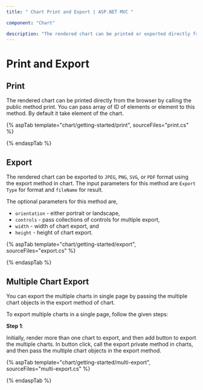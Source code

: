 ```yaml
---
title: " Chart Print and Export | ASP.NET MVC "

component: "Chart"

description: "The rendered chart can be printed or exported directly from the browser by calling the public method print and export."
---
```


# Print and Export

## Print

The rendered chart can be printed directly from the browser by calling the public method print.
You can pass array of ID of elements or element to this method. By default it take element of the chart.

{% aspTab template="chart/getting-started/print", sourceFiles="print.cs" %}

{% endaspTab %}

## Export

The rendered chart can be exported to `JPEG`, `PNG`, `SVG`, or `PDF` format using the export method in chart. The input parameters for this method are `Export Type` for format and `fileName` for result.

The optional parameters for this method are,
* `orientation` - either portrait or landscape,
* `controls` - pass collections of controls for multiple export,
* `width` - width of chart export, and
* `height` - height of chart export.

{% aspTab template="chart/getting-started/export", sourceFiles="export.cs" %}

{% endaspTab %}

## Multiple Chart Export

You can export the multiple charts in single page by passing the multiple chart objects in the export
method of chart.

To export multiple charts in a single page, follow the given steps:

**Step 1**:

Initially, render more than one chart to export, and then add button to export the multiple charts. In
button click, call the export private method in charts, and then pass the multiple chart objects in the
export method.

{% aspTab template="chart/getting-started/multi-export", sourceFiles="multi-export.cs" %}

{% endaspTab %}